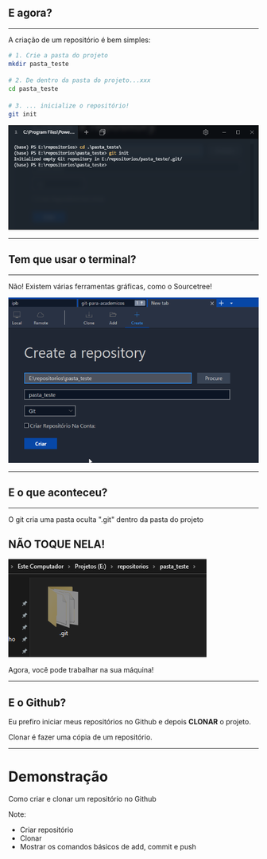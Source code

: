 ## E agora?

___

A criação de um repositório é bem simples:

```sh
# 1. Crie a pasta do projeto
mkdir pasta_teste

# 2. De dentro da pasta do projeto...xxx
cd pasta_teste

# 3. ... inicialize o repositório!
git init
```

![Git Init Terminal](images/git-init-terminal.png)

---

## Tem que usar o terminal?

___

Não! Existem várias ferramentas gráficas, como o Sourcetree!

![Git Init Terminal](images/git-init-sourcetree.png)

---

## E o que aconteceu?

___

O git cria uma pasta oculta ".git" dentro da pasta do projeto

## NÃO TOQUE NELA! <!-- .element: class="color-1" -->

![Pasta do Git](images/git-init-resultado.png)

Agora, você pode trabalhar na sua máquina!

---

## E o Github?

Eu prefiro iniciar meus repositórios no Github e depois **CLONAR** o projeto.

Clonar é fazer uma cópia de um repositório.

---
<!-- .slide:  data-background-color="#b04131" -->
# Demonstração

Como criar e clonar um repositório no Github

Note:

- Criar repositório
- Clonar
- Mostrar os comandos básicos de add, commit e push
